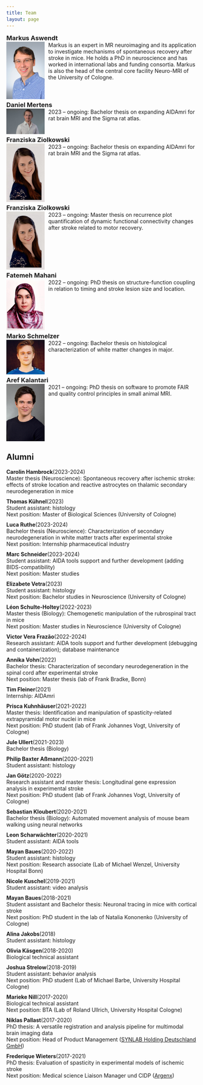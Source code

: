```yaml
---
title: Team
layout: page
---
```

<style>
    h3 {
        margin-bottom: 0;
        margin-top: 0;
    }
    .clearfix::after {
        content: ""; 
        clear: both; 
        display: table;
    }
    .team-member {
        margin-bottom: 5px;
    }
    .team-member img {
        margin-right: 10px;
    }
    .alumni-entry {
        margin-bottom: 10px;
    }
    .alumni-entry b {
        display: inline-block;
    }
    .alumni-entry .year {
        display: inline;
    }
</style>

### Markus Aswendt
<div class="clearfix team-member">
    <img src="img/aswendt_markus_MFK_5702_corrected_small.JPG"
         alt="Testimage"
         style="width: 20%; height: auto; float: left;" />
    Markus is an expert in MR neuroimaging and its application to investigate mechanisms of spontaneous recovery after stroke in mice. He holds a PhD in neuroscience and has worked in international labs and funding consortia. Markus is also the head of the central core facility Neuro-MRI of the University of Cologne.
</div>

### Daniel Mertens
<div class="clearfix team-member">
    <img src="img/Daniel_Mertens_2023.jpg"
         alt="Testimage"
         style="width: 20%; height: auto; float: left;" />
    2023 – ongoing: Bachelor thesis on expanding AIDAmri for rat brain MRI and the Sigma rat atlas.
</div>

### Franziska Ziolkowski
<div class="clearfix team-member">
    <img src="img/Franziska_2022-12-14 09.30.06.jpg"
         alt="Testimage"
                  style="width: 20%; height: auto; float: left;" />
    2023 – ongoing: Bachelor thesis on expanding AIDAmri for rat brain MRI and the Sigma rat atlas.
</div>

### Franziska Ziolkowski
<div class="clearfix team-member">
    <img src="img/Franziska_2022-12-14 09.30.06.jpg"
         alt="Testimage"
         style="width: 20%; height: auto; float: left;" />
    2023 – ongoing: Master thesis on recurrence plot quantification of dynamic functional connectivity changes after stroke related to motor recovery.
</div>

### Fatemeh Mahani
<div class="clearfix team-member">
    <img src="img/FatemehMahani.jpg"
         alt="Testimage"
         style="width: 20%; height: auto; float: left;" />
    2022 – ongoing: PhD thesis on structure-function coupling in relation to timing and stroke lesion size and location.
</div>

### Marko Schmelzer
<div class="clearfix team-member">
    <img src="img/Marko_2022-12-14 09.27.52.jpg"
         alt="Testimage"
         style="width: 20%; height: auto; float: left;" />
    2022 – ongoing: Bachelor thesis on histological characterization of white matter changes in major.
</div>

### Aref Kalantari
<div class="clearfix team-member">
    <img src="img/Aref_Kalantari.jpeg"
         alt="Testimage"
         style="width: 20%; height: auto; float: left;" />
    2021 – ongoing: PhD thesis on software to promote FAIR and quality control principles in small animal MRI.
</div>

## Alumni

<div class="alumni-entry">
    <b>Carolin Hambrock</b><span class="year">(2023-2024)</span><br>
    Master thesis (Neuroscience): Spontaneous recovery after ischemic stroke: effects of stroke location and reactive astrocytes on thalamic secondary neurodegeneration in mice<br>
</div>

<div class="alumni-entry">
    <b>Thomas Kühnel</b><span class="year">(2023)</span><br>
    Student assistant: histology<br>
    Next position: Master of Biological Sciences (University of Cologne)
</div>

<div class="alumni-entry">
    <b>Luca Ruthe</b><span class="year">(2023-2024)</span><br>
    Bachelor thesis (Neuroscience): Characterization of secondary neurodegeneration in white matter tracts after experimental stroke<br>
    Next position: Internship pharmaceutical industry
</div>

<div class="alumni-entry">
    <b>Marc Schneider</b><span class="year">(2023-2024)</span><br>
    Student assistant: AIDA tools support and further development (adding BIDS-compatibility)<br>
    Next position: Master studies
</div>

<div class="alumni-entry">
    <b>Elizabete Vetra</b><span class="year">(2023)</span><br>
    Student assistant: histology<br>
    Next position: Bachelor studies in Neuroscience (University of Cologne)
</div>

<div class="alumni-entry">
    <b>Léon Schulte-Holtey</b><span class="year">(2022-2023)</span><br>
    Master thesis (Biology): Chemogenetic manipulation of the rubrospinal tract in mice<br>
    Next position: Master studies in Neuroscience (University of Cologne)
</div>

<div class="alumni-entry">
    <b>Victor Vera Frazão</b><span class="year">(2022-2024)</span><br>
    Research assistant: AIDA tools support and further development (debugging and containerization); database maintenance<br>
</div>

<div class="alumni-entry">
    <b>Annika Vohn</b><span class="year">(2022)</span><br>
    Bachelor thesis: Characterization of secondary neurodegeneration in the spinal cord after experimental stroke<br>
    Next position: Master thesis (lab of Frank Bradke, Bonn)
</div>

<div class="alumni-entry">
    <b>Tim Fleiner</b><span class="year">(2021)</span><br>
    Internship: AIDAmri<br>
</div>

<div class="alumni-entry">
    <b>Prisca Kuhnhäuser</b><span class="year">(2021-2022)</span><br>
    Master thesis: Identification and manipulation of spasticity-related extrapyramidal motor nuclei in mice<br>
    Next position: PhD student (lab of Frank Johannes Vogt, University of Cologne)
</div>

<div class="alumni-entry">
    <b>Jule Ullert</b><span class="year">(2021-2023)</span><br>
    Bachelor thesis (Biology)<br>
</div>

<div class="alumni-entry">
    <b>Philip Baxter Aßmann</b><span class="year">(2020-2021)</span><br>
    Student assistant: histology<br>
</div>

<div class="alumni-entry">
    <b>Jan Götz</b><span class="year">(2020-2022)</span><br>
    Research assistant and master thesis: Longitudinal gene expression analysis in experimental stroke<br>
    Next position: PhD student (lab of Frank Johannes Vogt, University of Cologne)
</div>

<div class="alumni-entry">
    <b>Sebastian Kloubert</b><span class="year">(2020-2021)</span><br>
    Bachelor thesis (Biology): Automated movement analysis of mouse beam walking using neural networks<br>
</div>

<div class="alumni-entry">
    <b>Leon Scharwächter</b><span class="year">(2020-2021)</span><br>
    Student assistant: AIDA tools<br>
</div>

<div class="alumni-entry">
    <b>Mayan Baues</b><span class="year">(2020-2022)</span><br>
    Student assistant: histology<br>
    Next position: Research associate (Lab of Michael Wenzel, University Hospital Bonn)
</div>

<div class="alumni-entry">
    <b>Nicole Kuschel</b><span class="year">(2019-2021)</span><br>
    Student assistant: video analysis<br>
</div>

<div class="alumni-entry">
    <b>Mayan Baues</b><span class="year">(2018-2021)</span><br>
    Student assistant and Bachelor thesis: Neuronal tracing in mice with cortical stroke<br>
    Next position: PhD student in the lab of Natalia Kononenko (University of Cologne)
</div>

<div class="alumni-entry">
    <b>Alina Jakobs</b><span class="year">(2018)</span><br>
    Student assistant: histology<br>
</div>

<div class="alumni-entry">
    <b>Olivia Käsgen</b><span class="year">(2018-2020)</span><br>
    Biological technical assistant<br>
</div>

<div class="alumni-entry">
    <b>Joshua Strelow</b><span class="year">(2018-2019)</span><br>
    Student assistant: behavior analysis<br>
    Next position: PhD student (Lab of Michael Barbe, University Hospital Cologne)
</div>

<div class="alumni-entry">
    <b>Marieke Nill</b><span class="year">(2017-2020)</span><br>
    Biological technical assistant<br>
    Next position: BTA (Lab of Roland Ullrich, University Hospital Cologne)
</div>

<div class="alumni-entry">
    <b>Niklas Pallast</b><span class="year">(2017-2020)</span><br>
    PhD thesis: A versatile registration and analysis pipeline for multimodal brain imaging data<br>
    Next position: Head of Product Management (<a href="https://www.synlab.de/" title="SYNLAB Holding Deutschland GmbH">SYNLAB Holding Deutschland GmbH</a>)
</div>

<div class="alumni-entry">
    <b>Frederique Wieters</b><span class="year">(2017-2021)</span><br>
    PhD thesis: Evaluation of spasticity in experimental models of ischemic stroke<br>
    Next position: Medical science Liaison Manager und CIDP (<a href="https://www.argenx.de/" title="Argenx">Argenx</a>)
</div>
